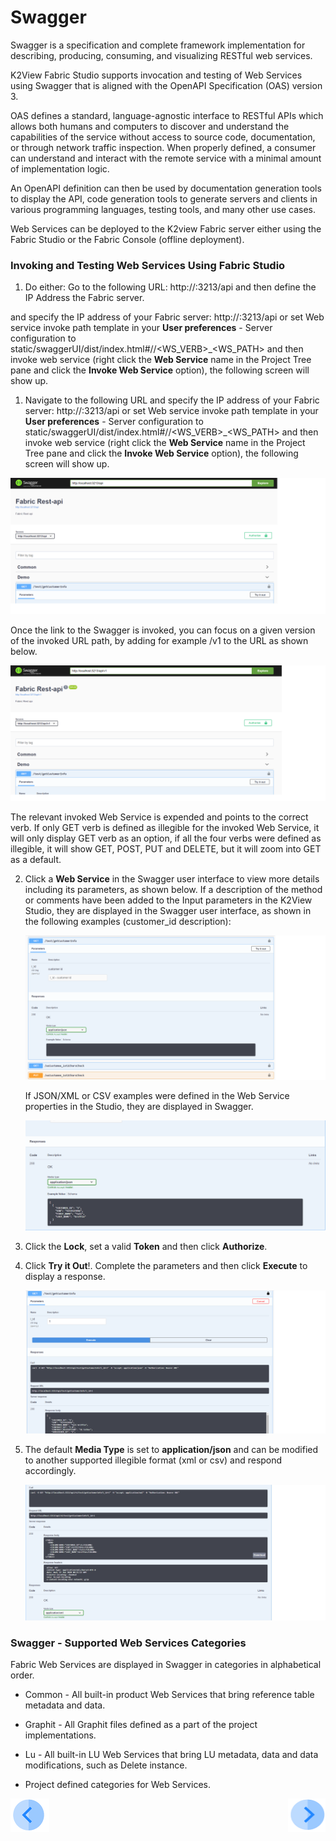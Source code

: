 # Swagger

Swagger is a specification and complete framework implementation for describing, producing, consuming, and visualizing RESTful web services.

K2View Fabric Studio supports invocation and testing of Web Services using Swagger that is aligned with the OpenAPI Specification (OAS) version 3. 

OAS defines a standard, language-agnostic interface to RESTful APIs which allows both humans and computers to discover and understand the capabilities of the service without access to source code, documentation, or through network traffic inspection. When properly defined, a consumer can understand and interact with the remote service with a minimal amount of implementation logic.

An OpenAPI definition can then be used by documentation generation tools to display the API, code generation tools to generate servers and clients in various programming languages, testing tools, and many other use cases.

Web Services can be deployed to the K2view Fabric server either using the Fabric Studio or the Fabric Console (offline deployment).

### Invoking and Testing Web Services Using Fabric Studio

1.  Do either:
Go to the following URL: http://<Fabric server>:3213/api and then define the IP Address the Fabric server.

and specify the IP address of your Fabric server: http://<Fabric server>:3213/api
   or set Web service invoke path template in your **User preferences** - Server configuration to static/swaggerUI/dist/index.html#/<CATEGORY>/<WS_VERB>_<WS_PATH> and then invoke web service (right click the **Web Service** name in the Project Tree pane and click the **Invoke Web Service** option), the following screen will show up.


1.  Navigate to the following URL and specify the IP address of your Fabric server: http://<Fabric server>:3213/api or set Web service invoke path template in your **User preferences** - Server configuration to static/swaggerUI/dist/index.html#/<CATEGORY>/<WS_VERB>_<WS_PATH> and then invoke web service (right click the **Web Service** name in the Project Tree pane and click the **Invoke Web Service** option), the following screen will show up.

   <img src="/articles/15_web_services/images/Web-Service-Swagger-1.png" alt="drawing"/>

   Once the link to the Swagger is invoked, you can focus on a given version of the invoked URL path, by adding for example /v1 to the URL as shown below.

   <img src="/articles/15_web_services/images/Web-Service-Swagger-1-1.png" alt="drawing"/>

   The relevant invoked Web Service is expended and points to the correct verb. If only GET verb is defined as illegible for the invoked Web Service, it will only display GET verb  as an option, if all the four verbs were defined as illegible, it will show GET, POST, PUT and DELETE, but it will zoom into GET as a default.

2. Click a **Web Service** in the Swagger user interface to view more details including its parameters, as shown below. If a description of the method or comments have been added to the Input parameters in the K2View Studio, they are displayed in the Swagger user interface, as shown in the following examples (customer_id description):

   <img src="/articles/15_web_services/images/Web-Service-Swagger-2.png" alt="drawing"/>

   If JSON/XML or CSV examples were defined in the Web Service properties in the Studio, they are displayed in Swagger.

   <img src="/articles/15_web_services/images/Web-Service-Swagger-4.png" alt="drawing"/>

3. Click the **Lock**, set a valid **Token** and then click **Authorize**.

4. Click **Try it Out**!. Complete the parameters and then click **Execute** to display a response.

   <img src="/articles/15_web_services/images/Web-Service-Swagger-3.png" alt="drawing"/>

5. The default **Media Type** is set to **application/json** and can be modified to another supported illegible format (xml or csv) and respond accordingly.

   <img src="/articles/15_web_services/images/Web-Service-Swagger-5.png" alt="drawing"/>

### Swagger - Supported Web Services Categories
Fabric Web Services are displayed in Swagger in categories in alphabetical order.


   * Common - All built-in product Web Services that bring reference table metadata and data.
   
   * Graphit - All Graphit files defined as a part of the project implementations.
   
   * Lu - All  built-in LU Web Services that bring LU metadata, data and data modifications, such as Delete instance.
   
   * Project defined categories for Web Services.
   
[![Previous](/articles/images/Previous.png)](/articles/15_web_services/08_web_services_input_parameters.md)[<img align="right" width="60" height="54" src="/articles/images/Next.png">](/articles/15_web_services/10_legacy_annotation.md)
 

